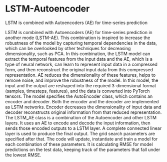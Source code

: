 # LSTM-Autoencoder
LSTM is combined with Autoencoders (AE) for time-series prediction 

LSTM is combined with Autoencoders (AE) for time-series prediction in another mode (LSTM-AE). This combination is inspired to increase the robustness of the model by capturing temporal dependencies in the data, which can be overlooked by other techniques for decreasing dimensionality, such as PCA. In this combination, the LSTM model can extract the temporal features from the input data and the AE, which is a type of neural network, can learn to represent input data in a compressed form, and then reconstruct the original input data from this compressed representation. AE reduces the dimensionality of these features, helps to remove noise, and improve the robustness of the model. In this model, the input and the output are  reshaped into the required 3-dimensional format (samples, timesteps, features), and the data is converted into PyTorch tensors.  The model specifies the AutoEncoder class, which contains an encoder and decoder. Both the encoder and the decoder are implemented as LSTM networks. Encoder decreases the dimensionality of input data and decoder reconstructs original information from that reduced representation. The LSTM_AE class is a combination of the Autoencoder and other LSTM layers. It uses an AE to encode and decode the input information, then sends those encoded outputs to a LSTM layer. A complete connected linear layer is used to produce the final output. The grid search parameters are specified after that. The code will update, instantiate and train a model for each combination of these parameters. It is calculating RMSE for model predictions on the test data, keeping track of the parameters that fall under the lowest RMSE.
